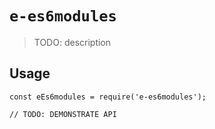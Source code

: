 # `e-es6modules`

> TODO: description

## Usage

```
const eEs6modules = require('e-es6modules');

// TODO: DEMONSTRATE API
```
